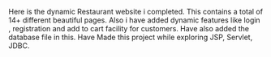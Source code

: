 Here is the dynamic Restaurant website i completed. This contains a total of 14+ different beautiful pages. Also i have added dynamic features like login , registration and add to cart facility for customers. Have also added the database file in this. Have Made this project while exploring JSP, Servlet, JDBC.
